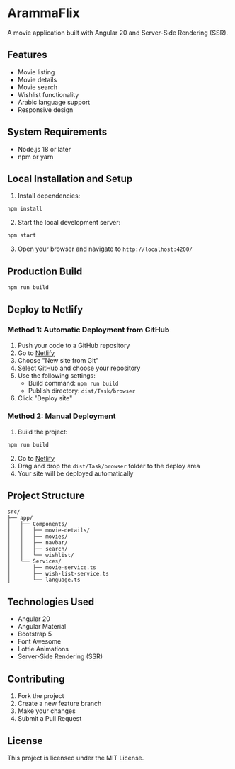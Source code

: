 # ArammaFlix

A movie application built with Angular 20 and Server-Side Rendering (SSR).

## Features

- Movie listing
- Movie details
- Movie search
- Wishlist functionality
- Arabic language support
- Responsive design

## System Requirements

- Node.js 18 or later
- npm or yarn

## Local Installation and Setup

1. Install dependencies:
```bash
npm install
```

2. Start the local development server:
```bash
npm start
```

3. Open your browser and navigate to `http://localhost:4200/`

## Production Build

```bash
npm run build
```

## Deploy to Netlify

### Method 1: Automatic Deployment from GitHub

1. Push your code to a GitHub repository
2. Go to [Netlify](https://netlify.com)
3. Choose "New site from Git"
4. Select GitHub and choose your repository
5. Use the following settings:
   - Build command: `npm run build`
   - Publish directory: `dist/Task/browser`
6. Click "Deploy site"

### Method 2: Manual Deployment

1. Build the project:
```bash
npm run build
```

2. Go to [Netlify](https://netlify.com)
3. Drag and drop the `dist/Task/browser` folder to the deploy area
4. Your site will be deployed automatically

## Project Structure

```
src/
├── app/
│   ├── Components/
│   │   ├── movie-details/
│   │   ├── movies/
│   │   ├── navbar/
│   │   ├── search/
│   │   └── wishlist/
│   └── Services/
│       ├── movie-service.ts
│       ├── wish-list-service.ts
│       └── language.ts
```

## Technologies Used

- Angular 20
- Angular Material
- Bootstrap 5
- Font Awesome
- Lottie Animations
- Server-Side Rendering (SSR)

## Contributing

1. Fork the project
2. Create a new feature branch
3. Make your changes
4. Submit a Pull Request

## License

This project is licensed under the MIT License.
